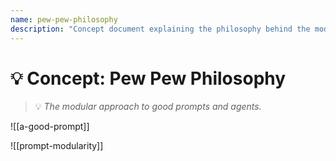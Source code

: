 ```yaml
---
name: pew-pew-philosophy
description: "Concept document explaining the philosophy behind the modular prompting framework."
---
```

# 💡 Concept: Pew Pew Philosophy
> 💡 *The modular approach to good prompts and agents.*

![[a-good-prompt]]

![[prompt-modularity]]
